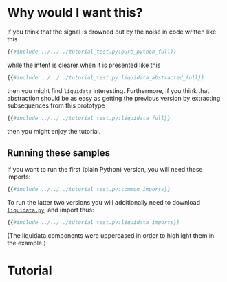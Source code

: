 # Why would I want this?

If you think that the signal is drowned out by the noise in code written like
this

```python
{{#include ../../../tutorial_test.py:pure_python_full}}
```
while the intent is clearer when it is presented like this

```python
{{#include ../../../tutorial_test.py:liquidata_abstracted_full}}
```

then you might find `liquidata` interesting. Furthermore, if you think that
abstraction should be as easy as getting the previous version by extracting
subsequences from this prototype

```python
{{#include ../../../tutorial_test.py:liquidata_full}}
```

then you might enjoy the tutorial.

## Running these samples

If you want to run the first (plain Python) version, you will need these
imports:

```python
{{#include ../../../tutorial_test.py:common_imports}}
```

To run the latter two versions you will additionally need to download
[`liquidata.py`](https://github.com/jacg/dataflow/raw/master/liquidata.py), and import thus:

```python
{{#include ../../../tutorial_test.py:liquidata_imports}}
```

(The liquidata components were uppercased in order to highlight them in the
example.)



# Tutorial
